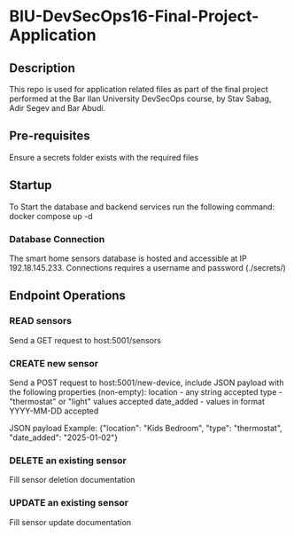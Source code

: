 # BIU-DevSecOps16-Final-Project-Application
## Description
This repo is used for application related files as part of the final project performed at the Bar Ilan University DevSecOps course, by Stav Sabag, Adir Segev and Bar Abudi.

## Pre-requisites
Ensure a secrets folder exists with the required files

## Startup
To Start the database and backend services  run the following command:
docker compose up -d

### Database Connection
The smart home sensors database is hosted and accessible at IP 192.18.145.233.
Connections requires a username and password (./secrets/)

## Endpoint Operations
### READ sensors
Send a GET request to host:5001/sensors

### CREATE new sensor
Send a POST request to host:5001/new-device, include JSON payload with the following properties (non-empty):
location - any string accepted
type - "thermostat" or "light" values accepted
date_added - values in format YYYY-MM-DD accepted

JSON payload Example:
{"location": "Kids Bedroom",
    "type": "thermostat",
    "date_added": "2025-01-02"}

### DELETE an existing sensor
Fill sensor deletion documentation

### UPDATE an existing sensor
Fill sensor update documentation
